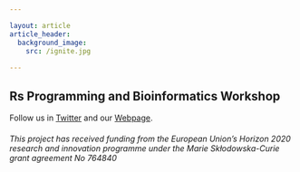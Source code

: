 ```yaml
---

layout: article
article_header:
  background_image:
    src: /ignite.jpg
    
---
```


## Rs Programming and Bioinformatics Workshop 
 
 
Follow us in [Twitter](https://twitter.com/itn_ignite) and our [Webpage](http://www.itn-ignite.eu/). 

###### This project has received funding from the European Union’s Horizon 2020 research and innovation programme under the Marie Skłodowska-Curie grant agreement No 764840
